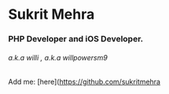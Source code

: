 # Sukrit Mehra
### PHP Developer and iOS Developer.
###### a.k.a willi , a.k.a willpower*sm9*

Add me: [here](https://github.com/sukritmehra
